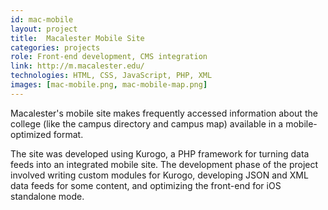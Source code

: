 ```yaml
---
id: mac-mobile
layout: project
title:  Macalester Mobile Site
categories: projects
role: Front-end development, CMS integration
link: http://m.macalester.edu/
technologies: HTML, CSS, JavaScript, PHP, XML
images: [mac-mobile.png, mac-mobile-map.png]
---
```


Macalester's mobile site makes frequently accessed information about the college (like the campus directory and campus map) available in a mobile-optimized format.

The site was developed using Kurogo, a PHP framework for turning data feeds into an integrated mobile site. The development phase of the project involved writing custom modules for Kurogo, developing JSON and XML data feeds for some content, and optimizing the front-end for iOS standalone mode.
